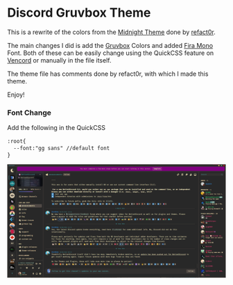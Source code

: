 # Discord Gruvbox Theme

This is a rewrite of the colors from the [Midnight Theme](https://github.com/refact0r/midnight-discord) done by [refact0r](https://www.refact0r.dev/).

The main changes I did is add the [Gruvbox](https://github.com/morhetz/gruvbox) Colors and added [Fira Mono](https://fonts.google.com/specimen/Fira+Mono) Font.
Both of these can be easily change using the QuickCSS feature on [Vencord](https://vencord.dev/) or manually in the file itself.

The theme file has comments done by refact0r, with which I made this theme.

Enjoy!

### Font Change
Add the following in the QuickCSS
```
:root{
  --font:"gg sans" //default font 
}
```

![Screenshot](/screenshots/image.png)
